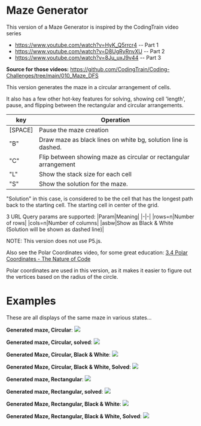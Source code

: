 # Maze Generator

This version of a Maze Generator is inspired by the CodingTrain video series

- https://www.youtube.com/watch?v=HyK_Q5rrcr4 -- Part 1
- https://www.youtube.com/watch?v=D8UgRyRnvXU -- Part 2
- https://www.youtube.com/watch?v=8Ju_uxJ9v44 -- Part 3

**Source for those videos:**
https://github.com/CodingTrain/Coding-Challenges/tree/main/010_Maze_DFS

This version generates the maze in a circular arrangement of cells.

It also has a few other hot-key features for solving, showing cell 'length',
pause, and flipping between the rectangular and circular arrangements.

|key|Operation|
|-|-|
|[SPACE]|Pause the maze creation|
|"B"|Draw maze as black lines on white bg, solution line is dashed.|
|"C"|Flip between showing maze as circular or rectangular arrangement|
|"L"|Show the stack size for each cell|
|"S"|Show the solution for the maze.|

"Solution" in this case, is considered to be the cell that has the longest
path back to the starting cell.  The starting cell in center of the grid.

3 URL Query params are supported:
|Param|Meaning|
|-|-|
|rows=n|Number of rows|
|cols=n|Number of columns|
|asbw|Show as Black & White (Solution will be shown as dashed line)|

NOTE: This version does not use P5.js.

Also see the Polar Coordinates video, for some great education: 
[3.4 Polar Coordinates - The Nature of Code](https://www.youtube.com/watch?v=O5wjXoFrau4&ab_channel=TheCodingTrain)

Polar coordinates are used in this version, as it makes it easier to
figure out the vertices based on the radius of the circle.

# Examples
These are all displays of the same maze in various states...

**Generated maze, Circular**:
<img src=".\/MazeGeneratorMedia/Circular_10x10.PNG"/>

**Generated maze, Circular, solved**:
<img src=".\/MazeGeneratorMedia/Circular_10x10_solved.PNG"/>

**Generated Maze, Circular, Black & White**:
<img src=".\/MazeGeneratorMedia/Circular_10x10_BW.PNG"/>

**Generated Maze, Circular, Black & White, Solved**:
<img src=".\/MazeGeneratorMedia/Circular_10x10_BW_Solved.PNG"/>

**Generated maze, Rectangular**:
<img src=".\/MazeGeneratorMedia/Rectangular_10x10.PNG"/>

**Generated maze, Rectangular, solved**:
<img src=".\/MazeGeneratorMedia/Rectangular_10x10_solved.PNG"/>

**Generated Maze, Rectangular, Black & White**:
<img src=".\/MazeGeneratorMedia/Rectangular_10x10_BW.PNG"/>

**Generated Maze, Rectangular, Black & White, Solved**:
<img src=".\/MazeGeneratorMedia/Rectangular_10x10_BW_Solved.PNG"/>
